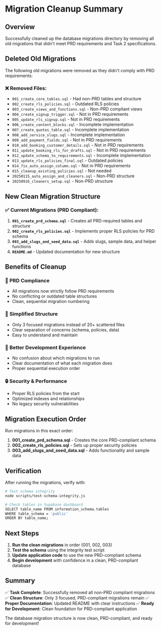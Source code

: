 # Migration Cleanup Summary

## Overview
Successfully cleaned up the database migrations directory by removing all old migrations that didn't meet PRD requirements and Task 2 specifications.

## Deleted Old Migrations

The following old migrations were removed as they didn't comply with PRD requirements:

### ❌ Removed Files:
- `001_create_core_tables.sql` - Had non-PRD tables and structure
- `002_create_rls_policies.sql` - Outdated RLS policies
- `003_create_views_and_functions.sql` - Non-PRD compliant views
- `004_create_signup_trigger.sql` - Not in PRD requirements
- `005_update_rls_signup.sql` - Not in PRD requirements
- `006_create_content_blocks.sql` - Incomplete implementation
- `007_create_quotes_table.sql` - Incomplete implementation
- `008_add_service_slugs.sql` - Incomplete implementation
- `009_add_payment_fields.sql` - Not in PRD requirements
- `010_add_booking_customer_details.sql` - Not in PRD requirements
- `011_update_booking_rls_for_drafts.sql` - Not in PRD requirements
- `012_update_schema_to_requirements.sql` - Incomplete implementation
- `013_update_rls_policies_final.sql` - Outdated policies
- `014_fix_auto_assign_column.sql` - Not in PRD requirements
- `015_cleanup_existing_policies.sql` - Not needed
- `20250115_auto_assign_and_cleaners.sql` - Non-PRD structure
- `20250916_cleaners_setup.sql` - Non-PRD structure

## New Clean Migration Structure

### ✅ Current Migrations (PRD Compliant):
1. **`001_create_prd_schema.sql`** - Creates all PRD-required tables and structure
2. **`002_create_rls_policies.sql`** - Implements proper RLS policies for PRD schema
3. **`003_add_slugs_and_seed_data.sql`** - Adds slugs, sample data, and helper functions
4. **`README.md`** - Updated documentation for new structure

## Benefits of Cleanup

### 🎯 **PRD Compliance**
- All migrations now strictly follow PRD requirements
- No conflicting or outdated table structures
- Clean, sequential migration numbering

### 🧹 **Simplified Structure**
- Only 3 focused migrations instead of 20+ scattered files
- Clear separation of concerns (schema, policies, data)
- Easy to understand and maintain

### 🚀 **Better Development Experience**
- No confusion about which migrations to run
- Clear documentation of what each migration does
- Proper sequential execution order

### 🔒 **Security & Performance**
- Proper RLS policies from the start
- Optimized indexes and relationships
- No legacy security vulnerabilities

## Migration Execution Order

Run migrations in this exact order:

1. **001_create_prd_schema.sql** - Creates the core PRD-compliant schema
2. **002_create_rls_policies.sql** - Sets up proper security policies
3. **003_add_slugs_and_seed_data.sql** - Adds functionality and sample data

## Verification

After running the migrations, verify with:

```bash
# Test schema integrity
node scripts/test-schema-integrity.js

# Check tables in Supabase dashboard
SELECT table_name FROM information_schema.tables 
WHERE table_schema = 'public' 
ORDER BY table_name;
```

## Next Steps

1. **Run the clean migrations** in order (001, 002, 003)
2. **Test the schema** using the integrity test script
3. **Update application code** to use the new PRD-compliant schema
4. **Begin development** with confidence in a clean, PRD-compliant database

## Summary

✅ **Task Complete**: Successfully removed all non-PRD compliant migrations
✅ **Clean Structure**: Only 3 focused, PRD-compliant migrations remain
✅ **Proper Documentation**: Updated README with clear instructions
✅ **Ready for Development**: Clean foundation for PRD-compliant application

The database migration structure is now clean, PRD-compliant, and ready for development!
